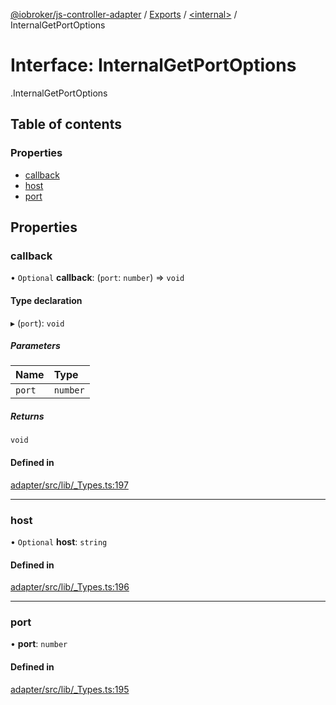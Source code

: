 [@iobroker/js-controller-adapter](../README.md) / [Exports](../modules.md) / [<internal\>](../modules/internal_.md) / InternalGetPortOptions

# Interface: InternalGetPortOptions

[<internal>](../modules/internal_.md).InternalGetPortOptions

## Table of contents

### Properties

- [callback](internal_.InternalGetPortOptions.md#callback)
- [host](internal_.InternalGetPortOptions.md#host)
- [port](internal_.InternalGetPortOptions.md#port)

## Properties

### callback

• `Optional` **callback**: (`port`: `number`) => `void`

#### Type declaration

▸ (`port`): `void`

##### Parameters

| Name | Type |
| :------ | :------ |
| `port` | `number` |

##### Returns

`void`

#### Defined in

[adapter/src/lib/_Types.ts:197](https://github.com/ioBroker/ioBroker.js-controller/blob/777a3aab/packages/adapter/src/lib/_Types.ts#L197)

___

### host

• `Optional` **host**: `string`

#### Defined in

[adapter/src/lib/_Types.ts:196](https://github.com/ioBroker/ioBroker.js-controller/blob/777a3aab/packages/adapter/src/lib/_Types.ts#L196)

___

### port

• **port**: `number`

#### Defined in

[adapter/src/lib/_Types.ts:195](https://github.com/ioBroker/ioBroker.js-controller/blob/777a3aab/packages/adapter/src/lib/_Types.ts#L195)
